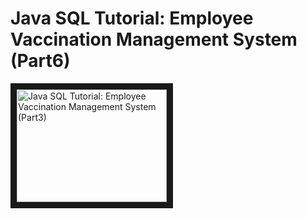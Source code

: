 # Java SQL Tutorial:  Employee Vaccination Management System (Part6)
<a href="http://www.youtube.com/watch?feature=player_embedded&v=wNH7sETwaRg" target="_blank"><img src="http://img.youtube.com/vi/wNH7sETwaRg/0.jpg" alt="Java SQL Tutorial:  Employee Vaccination Management System (Part3)" width="240" height="180" border="10" /></a>